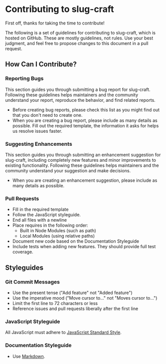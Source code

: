 # Contributing to slug-craft

First off, thanks for taking the time to contribute!

The following is a set of guidelines for contributing to slug-craft, which is hosted on GitHub. These are mostly guidelines, not rules. Use your best judgment, and feel free to propose changes to this document in a pull request.

## How Can I Contribute?

### Reporting Bugs

This section guides you through submitting a bug report for slug-craft. Following these guidelines helps maintainers and the community understand your report, reproduce the behavior, and find related reports.

- Before creating bug reports, please check this list as you might find out that you don't need to create one.
- When you are creating a bug report, please include as many details as possible. Fill out the required template, the information it asks for helps us resolve issues faster.

### Suggesting Enhancements

This section guides you through submitting an enhancement suggestion for slug-craft, including completely new features and minor improvements to existing functionality. Following these guidelines helps maintainers and the community understand your suggestion and make decisions.

- When you are creating an enhancement suggestion, please include as many details as possible.

### Pull Requests

- Fill in the required template
- Follow the JavaScript styleguide.
- End all files with a newline
- Place requires in the following order:
    - Built in Node Modules (such as path)
    - Local Modules (using relative paths)
- Document new code based on the Documentation Styleguide
- Include tests when adding new features. They should provide full test coverage.

## Styleguides

### Git Commit Messages

- Use the present tense ("Add feature" not "Added feature")
- Use the imperative mood ("Move cursor to..." not "Moves cursor to...")
- Limit the first line to 72 characters or less
- Reference issues and pull requests liberally after the first line

### JavaScript Styleguide

All JavaScript must adhere to [JavaScript Standard Style](https://standardjs.com/).

### Documentation Styleguide

- Use [Markdown](https://daringfireball.net/projects/markdown).